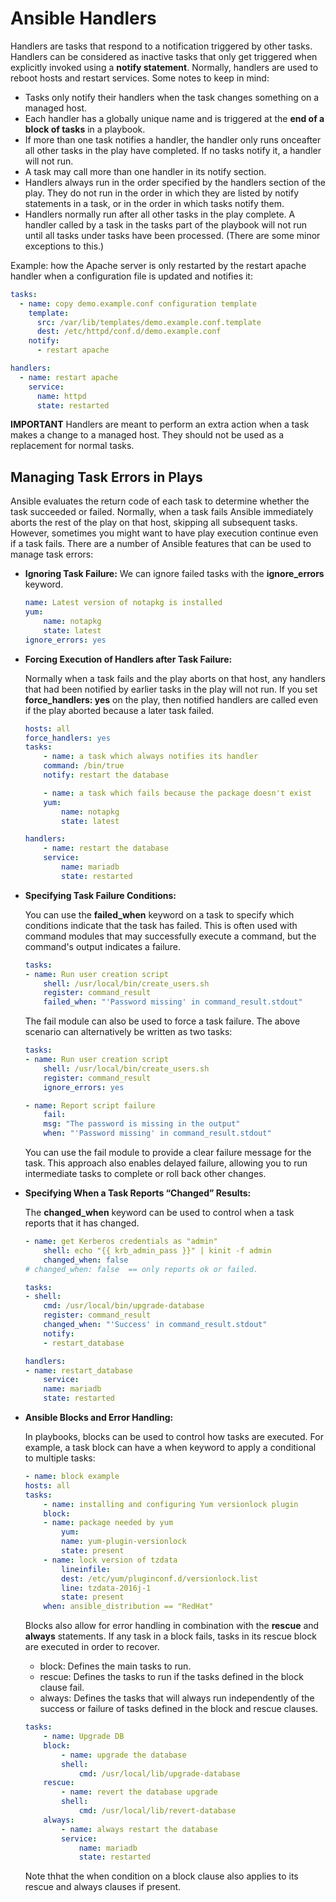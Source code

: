 # Ansible Handlers

Handlers are tasks that respond to a notification triggered by other tasks. Handlers can be considered as inactive tasks that only get triggered when explicitly invoked using a **notify statement**. Normally, handlers are used to reboot hosts and restart services.
Some notes to keep in mind:

- Tasks only notify their handlers when the task changes something on a managed host.
- Each handler has a globally unique name and is triggered at the **end of a block of tasks** in a playbook.
- If more than one task notifies a handler, the handler only runs onceafter all other tasks in the play have completed. If no tasks notify it, a handler will not run.
- A task may call more than one handler in its notify section.
- Handlers always run in the order specified by the handlers section of the play. They do not run in the order in which they are listed by notify statements in a task, or in the order in which tasks notify them.
- Handlers normally run after all other tasks in the play complete. A handler called by a task in the tasks part of the playbook will not run until all tasks under tasks have been processed. (There are some minor exceptions to this.)

Example:
how the Apache server is only restarted by the restart apache handler when a configuration file is updated and notifies it:

```yaml
tasks:
  - name: copy demo.example.conf configuration template
    template:
      src: /var/lib/templates/demo.example.conf.template
      dest: /etc/httpd/conf.d/demo.example.conf
    notify:
      - restart apache

handlers:
  - name: restart apache
    service:
      name: httpd
      state: restarted
```

**IMPORTANT**
Handlers are meant to perform an extra action when a task makes a change to a managed host. They should not be used as a replacement for normal tasks.

## Managing Task Errors in Plays

Ansible evaluates the return code of each task to determine whether the task succeeded or failed. Normally, when a task fails Ansible immediately aborts the rest of the play on that host, skipping all subsequent tasks.
However, sometimes you might want to have play execution continue even if a task fails.
There are a number of Ansible features that can be used to manage task errors:

- **Ignoring Task Failure:**
  We can ignore failed tasks with the **ignore_errors** keyword.
  
    ```yaml
    name: Latest version of notapkg is installed
    yum:
        name: notapkg
        state: latest
    ignore_errors: yes
    ```

- **Forcing Execution of Handlers after Task Failure:**
  
  Normally when a task fails and the play aborts on that host, any handlers that had been notified by earlier tasks in the play will not run. If you set **force_handlers: yes** on the play, then notified handlers are called even if the play aborted because a later task failed.

    ```yaml
    hosts: all
    force_handlers: yes
    tasks:
        - name: a task which always notifies its handler
        command: /bin/true
        notify: restart the database

        - name: a task which fails because the package doesn't exist
        yum:
            name: notapkg
            state: latest

    handlers:
        - name: restart the database
        service:
            name: mariadb
            state: restarted
    ```

- **Specifying Task Failure Conditions:**

    You can use the **failed_when** keyword on a task to specify which conditions indicate that the task has failed. This is often used with command modules that may successfully execute a command, but the command's output indicates a failure.

    ```yaml
    tasks:
    - name: Run user creation script
        shell: /usr/local/bin/create_users.sh
        register: command_result
        failed_when: "'Password missing' in command_result.stdout"
    ```

    The fail module can also be used to force a task failure. The above scenario can alternatively be written as two tasks:

    ```yaml
    tasks:
    - name: Run user creation script
        shell: /usr/local/bin/create_users.sh
        register: command_result
        ignore_errors: yes

    - name: Report script failure
        fail:
        msg: "The password is missing in the output"
        when: "'Password missing' in command_result.stdout"
    ```

    You can use the fail module to provide a clear failure message for the task. This approach also enables delayed failure, allowing you to run intermediate tasks to complete or roll back other changes.

- **Specifying When a Task Reports “Changed” Results:**

    The **changed_when** keyword can be used to control when a task reports that it has changed.

    ```yaml
    - name: get Kerberos credentials as "admin"
        shell: echo "{{ krb_admin_pass }}" | kinit -f admin
        changed_when: false
    # changed_when: false  == only reports ok or failed.
    ```

    ```yaml
    tasks:
    - shell:
        cmd: /usr/local/bin/upgrade-database
        register: command_result
        changed_when: "'Success' in command_result.stdout"
        notify:
        - restart_database

    handlers:
    - name: restart_database
        service:
        name: mariadb
        state: restarted
    ```

- **Ansible Blocks and Error Handling:**

    In playbooks, blocks can be used to control how tasks are executed.
    For example, a task block can have a when keyword to apply a conditional to multiple tasks:

    ```yaml
    - name: block example
    hosts: all
    tasks:
        - name: installing and configuring Yum versionlock plugin 
        block:
        - name: package needed by yum
            yum:
            name: yum-plugin-versionlock
            state: present
        - name: lock version of tzdata
            lineinfile:
            dest: /etc/yum/pluginconf.d/versionlock.list
            line: tzdata-2016j-1
            state: present
        when: ansible_distribution == "RedHat"
    ```

    Blocks also allow for error handling in combination with the **rescue** and **always** statements. If any task in a block fails, tasks in its rescue block are executed in order to recover.

    - block: Defines the main tasks to run.
    - rescue: Defines the tasks to run if the tasks defined in the block clause fail.
    - always: Defines the tasks that will always run independently of the success or failure of tasks defined in the block and rescue clauses.

    ```yaml
    tasks:
        - name: Upgrade DB
        block:
            - name: upgrade the database
            shell:
                cmd: /usr/local/lib/upgrade-database
        rescue:
            - name: revert the database upgrade
            shell:
                cmd: /usr/local/lib/revert-database
        always:
            - name: always restart the database
            service:
                name: mariadb
                state: restarted
    ```

    Note thhat the when condition on a block clause also applies to its rescue and always clauses if present.

